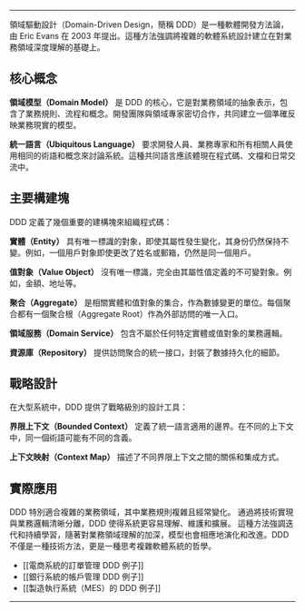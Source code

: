 
---
領域驅動設計（Domain-Driven Design，簡稱 DDD）是一種軟體開發方法論，由 Eric Evans 在 2003 年提出。這種方法強調將複雜的軟體系統設計建立在對業務領域深度理解的基礎上。

## 核心概念

**領域模型（Domain Model）** 是 DDD 的核心，它是對業務領域的抽象表示，包含了業務規則、流程和概念。開發團隊與領域專家密切合作，共同建立一個準確反映業務現實的模型。

**統一語言（Ubiquitous Language）** 要求開發人員、業務專家和所有相關人員使用相同的術語和概念來討論系統。這種共同語言應該體現在程式碼、文檔和日常交流中。

## 主要構建塊

DDD 定義了幾個重要的建構塊來組織程式碼：

**實體（Entity）** 具有唯一標識的對象，即使其屬性發生變化，其身份仍然保持不變。例如，一個用戶對象即使更改了姓名或郵箱，仍然是同一個用戶。

**值對象（Value Object）** 沒有唯一標識，完全由其屬性值定義的不可變對象。例如，金額、地址等。

**聚合（Aggregate）** 是相關實體和值對象的集合，作為數據變更的單位。每個聚合都有一個聚合根（Aggregate Root）作為外部訪問的唯一入口。

**領域服務（Domain Service）** 包含不屬於任何特定實體或值對象的業務邏輯。

**資源庫（Repository）** 提供訪問聚合的統一接口，封裝了數據持久化的細節。

## 戰略設計

在大型系統中，DDD 提供了戰略級別的設計工具：

**界限上下文（Bounded Context）** 定義了統一語言適用的邊界。在不同的上下文中，同一個術語可能有不同的含義。

**上下文映射（Context Map）** 描述了不同界限上下文之間的關係和集成方式。

## 實際應用

DDD 特別適合複雜的業務領域，其中業務規則複雜且經常變化。
通過將技術實現與業務邏輯清晰分離，DDD 使得系統更容易理解、維護和擴展。
這種方法強調迭代和持續學習，隨著對業務領域理解的加深，模型也會相應地演化和改進。DDD 不僅是一種技術方法，更是一種思考複雜軟體系統的哲學。​​​​​​​​​​​​​​​​

- [[電商系統的訂單管理 DDD 例子]]
- [[銀行系統的帳戶管理 DDD 例子]]
- [[製造執行系統（MES）的 DDD 例子]]
---



